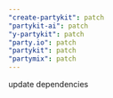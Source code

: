 ```yaml
---
"create-partykit": patch
"partykit-ai": patch
"y-partykit": patch
"party.io": patch
"partykit": patch
"partymix": patch
---
```


update dependencies
